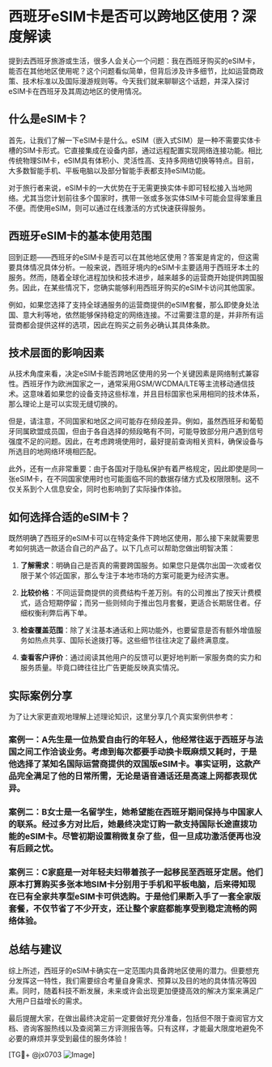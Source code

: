 # 西班牙eSIM卡是否可以跨地区使用？深度解读

提到去西班牙旅游或生活，很多人会关心一个问题：我在西班牙购买的eSIM卡，能否在其他地区使用呢？这个问题看似简单，但背后涉及许多细节，比如运营商政策、技术标准以及国际漫游规则等。今天我们就来聊聊这个话题，并深入探讨eSIM卡在西班牙及其周边地区的使用情况。

## 什么是eSIM卡？

首先，让我们了解一下eSIM卡是什么。eSIM（嵌入式SIM）是一种不需要实体卡槽的SIM卡形式。它直接集成在设备内部，通过远程配置实现网络连接功能。相比传统物理SIM卡，eSIM具有体积小、灵活性高、支持多网络切换等特点。目前，大多数智能手机、平板电脑以及部分智能手表都支持eSIM功能。

对于旅行者来说，eSIM卡的一大优势在于无需更换实体卡即可轻松接入当地网络。尤其当您计划前往多个国家时，携带一张或多张实体SIM卡可能会显得笨重且不便。而使用eSIM，则可以通过在线激活的方式快速获得服务。

## 西班牙eSIM卡的基本使用范围

回到正题——西班牙的eSIM卡是否可以在其他地区使用？答案是肯定的，但这需要具体情况具体分析。一般来说，西班牙境内的eSIM卡主要适用于西班牙本土的服务。然而，随着全球化进程加快和技术进步，越来越多的运营商开始提供跨国服务。因此，在某些情况下，您确实能够利用西班牙购买的eSIM卡访问其他国家。

例如，如果您选择了支持全球通服务的运营商提供的eSIM套餐，那么即使身处法国、意大利等地，依然能够保持稳定的网络连接。不过需要注意的是，并非所有运营商都会提供这样的选项，因此在购买之前务必确认其具体条款。

## 技术层面的影响因素

从技术角度来看，决定eSIM卡能否跨地区使用的另一个关键因素是网络制式兼容性。西班牙作为欧洲国家之一，通常采用GSM/WCDMA/LTE等主流移动通信技术。这意味着如果您的设备支持这些标准，并且目标国家也采用相同的技术体系，那么理论上是可以实现无缝切换的。

但是，请注意，不同国家和地区之间可能存在频段差异。例如，虽然西班牙和葡萄牙同属欧盟成员国，但由于各自选择的频段略有不同，可能导致部分用户遇到信号强度不足的问题。因此，在考虑跨境使用时，最好提前查询相关资料，确保设备与所选目的地网络环境相匹配。

此外，还有一点非常重要：由于各国对于隐私保护有着严格规定，因此即使是同一张eSIM卡，在不同国家使用时也可能面临不同的数据存储方式及权限限制。这不仅关系到个人信息安全，同时也影响到了实际操作体验。

## 如何选择合适的eSIM卡？

既然明确了西班牙的eSIM卡可以在特定条件下跨地区使用，那么接下来就需要思考如何挑选一款适合自己的产品了。以下几点可以帮助您做出明智决策：

1. **了解需求**：明确自己是否真的需要跨国服务。如果您只是偶尔出国一次或者仅限于某个邻近国家，那么专注于本地市场的方案可能更为经济实惠。
   
2. **比较价格**：不同运营商提供的资费结构千差万别。有的公司推出了按天计费模式，适合短期停留；而另一些则倾向于推出包月套餐，更适合长期居住者。仔细权衡利弊后再下单。

3. **检查覆盖范围**：除了关注基本通话和上网功能外，也要留意是否有额外增值服务如热点共享、国际长途拨打等。这些细节往往决定了最终满意度。

4. **查看客户评价**：通过阅读其他用户的反馈可以更好地判断一家服务商的实力和服务质量。毕竟口碑往往比广告更能反映真实情况。

## 实际案例分享

为了让大家更直观地理解上述理论知识，这里分享几个真实案例供参考：

### 案例一：A先生是一位热爱自由行的年轻人，他经常往返于西班牙与法国之间工作洽谈业务。考虑到每次都要手动换卡既麻烦又耗时，于是他选择了某知名国际运营商提供的双国版eSIM卡。事实证明，这款产品完全满足了他的日常所需，无论是语音通话还是高速上网都表现优异。

### 案例二：B女士是一名留学生，她希望能在西班牙期间保持与中国家人的联系。经过多方对比后，她最终决定订购一款支持国际长途直拨功能的eSIM卡。尽管初期设置稍微复杂了些，但一旦成功激活便再也没有后顾之忧。

### 案例三：C家庭是一对年轻夫妇带着孩子一起移民至西班牙定居。他们原本打算购买多张本地SIM卡分别用于手机和平板电脑，后来得知现在已有全家共享型eSIM卡可供选购。于是他们果断入手了一套全家版套餐，不仅节省了不少开支，还让整个家庭都能享受到稳定流畅的网络体验。

## 总结与建议

综上所述，西班牙的eSIM卡确实在一定范围内具备跨地区使用的潜力。但要想充分发挥这一特性，我们需要综合考量自身需求、预算以及目的地的具体情况等因素。同时，随着科技不断发展，未来或许会出现更加便捷高效的解决方案来满足广大用户日益增长的需求。

最后提醒大家，在做出最终决定前一定要做好充分准备，包括但不限于查阅官方文档、咨询客服热线以及查阅第三方评测报告等。只有这样，才能最大限度地避免不必要的麻烦并享受到最佳的服务体验！

[TG💪+ @jx0703 ![Image](https://github.com/user-attachments/assets/dbca1d08-cadb-493c-b0ec-ad6f7a83f270)]